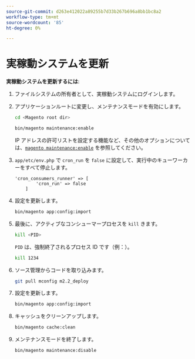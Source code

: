 ```yaml
---
source-git-commit: d263e412022a89255b7d33b267b696a8bb1bc8a2
workflow-type: tm+mt
source-wordcount: '85'
ht-degree: 0%

---
```

# 実稼動システムを更新

**実稼動システムを更新するには**:

1. ファイルシステムの所有者として、実稼動システムにログインします。
1. アプリケーションルートに変更し、メンテナンスモードを有効にします。

   ```bash
   cd <Magento root dir>
   ```

   ```bash
   bin/magento maintenance:enable
   ```

   IP アドレスの許可リストを設定する機能など、その他のオプションについては、[`magento maintenance:enable`](../installation/tutorials/maintenance-mode.md) を参照してください。

1. `app/etc/env.php` で `cron_run` を `false` に設定して、実行中のキューワーカーをすべて停止します。

   ```php?start_inline=1
   'cron_consumers_runner' => [
           'cron_run' => false
       ]
   ```

1. 設定を更新します。

   ```bash
   bin/magento app:config:import
   ```

1. 最後に、アクティブなコンシューマープロセスを `kill` きます。

   ```bash
   kill <PID>
   ```

   `PID` は、強制終了されるプロセス ID です（例：）。

   ```bash
   kill 1234
   ```

1. ソース管理からコードを取り込みます。

   ```bash
   git pull mconfig m2.2_deploy
   ```

1. 設定を更新します。

   ```bash
   bin/magento app:config:import
   ```

1. キャッシュをクリーンアップします。

   ```bash
   bin/magento cache:clean
   ```

1. メンテナンスモードを終了します。

   ```bash
   bin/magento maintenance:disable
   ```
